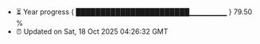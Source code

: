 - ⏳ Year progress { ███████████████████████▁▁▁▁▁▁▁ } 79.50 %
- ⏰ Updated on Sat, 18 Oct 2025 04:26:32 GMT

